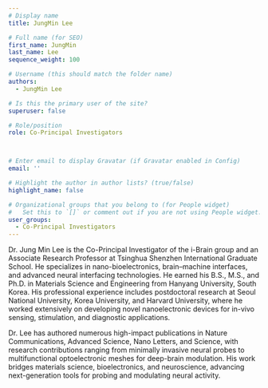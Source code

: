 ```yaml
---
# Display name
title: JungMin Lee

# Full name (for SEO)
first_name: JungMin
last_name: Lee
sequence_weight: 100

# Username (this should match the folder name)
authors:
  - JungMin Lee

# Is this the primary user of the site?
superuser: false

# Role/position
role: Co-Principal Investigators



# Enter email to display Gravatar (if Gravatar enabled in Config)
email: ''

# Highlight the author in author lists? (true/false)
highlight_name: false

# Organizational groups that you belong to (for People widget)
#   Set this to `[]` or comment out if you are not using People widget.
user_groups:
  - Co-Principal Investigators
---
```


Dr. Jung Min Lee is the Co-Principal Investigator of the i-Brain group and an Associate Research Professor at Tsinghua Shenzhen International Graduate School. He specializes in nano-bioelectronics, brain–machine interfaces, and advanced neural interfacing technologies. He earned his B.S., M.S., and Ph.D. in Materials Science and Engineering from Hanyang University, South Korea. His professional experience includes postdoctoral research at Seoul National University, Korea University, and Harvard University, where he worked extensively on developing novel nanoelectronic devices for in-vivo sensing, stimulation, and diagnostic applications.

Dr. Lee has authored numerous high-impact publications in Nature Communications, Advanced Science, Nano Letters, and Science, with research contributions ranging from minimally invasive neural probes to multifunctional optoelectronic meshes for deep-brain modulation. His work bridges materials science, bioelectronics, and neuroscience, advancing next-generation tools for probing and modulating neural activity.